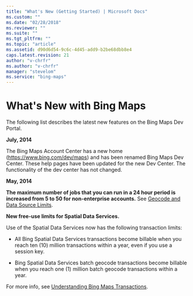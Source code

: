 ```yaml
---
title: "What's New (Getting Started) | Microsoft Docs"
ms.custom: ""
ms.date: "02/28/2018"
ms.reviewer: ""
ms.suite: ""
ms.tgt_pltfrm: ""
ms.topic: "article"
ms.assetid: d90d6d54-9c6c-4d45-add9-b2be68dbb8e4
caps.latest.revision: 21
author: "v-chrfr"
ms.author: "v-chrfr"
manager: "stevelom"
ms.service: "bing-maps"
---
```


# What's New with Bing Maps

The following list describes the latest new features on the Bing Maps Dev Portal.
  
 **July, 2014**  
  
 The Bing Maps Account Center has a new home (https://www.bing.com/dev/maps) and has been renamed Bing Maps Dev Center. These help pages have been updated for the new Dev Center. The functionality of the dev center has not changed.  
  
 **May, 2014**  
  
 **The maximum number of jobs that you can run in a 24 hour period is increased from 5 to 50 for non-enterprise accounts.** See [Geocode and Data Source Limits](../../spatial-data-services/geocode-and-data-source-limits.md).  
  
 **New free-use limits for Spatial Data Services.**  
  
 Use of the Spatial Data Services now has the following transaction limits:  
  
-   All Bing Spatial Data Services transactions become billable when you reach ten (10) million transactions within a year, even if you use a session key.  
  
-   Bing Spatial Data Services batch geocode transactions become billable when you reach one (1) million batch geocode transactions within a year.  
  
 For more info, see [Understanding Bing Maps Transactions](understanding-bing-maps-transactions.md).  